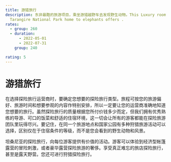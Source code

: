 ```yaml
---
title: 游猎旅行
description: 东非最酷的旅游项目，乘坐游猎越野车去发现野生动物。This Luxury room accommodation at the heart of
  Tarangire National Park home to elephants offers .
rates:
  - group: 260
  - duration:
      - 2022-05-01
      - 2022-07-31
    group: 240

rating: 5
---
```


# 游猎旅行

在选择探险旅行运营商时，要确定您想要的探险旅行类型。旅程可按您的旅游偏好、旅游时间和想要参观的内容作特别安排，所以一定要让您的运营商准确地知道您想要的旅行。虽然探险旅行的质量根据您所付价钱多少而定，但我们拥有优秀熟练的导游、可口的饭菜和舒适的住宿环境，这一切会让所有的游客都能在探险旅游团队里玩得尽兴。要记住，在同一个旅游地点和国家公园有多种狩猎旅游活动可以选择，区别仅在于住宿条件的等级，而不是您会看到的野生动物和风景。

坦桑尼亚的探险旅行，向每位游客提供有价值的活动。游客可以体验到经济型帐篷露营的冒险刺激，或者豪华露营探险旅游的奢侈。享受真正难忘的旅店探险旅行，甚至是露天野营。您还可进行狩猎探险旅行。
